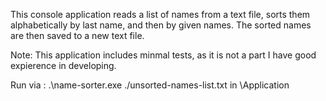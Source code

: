 This console application reads a list of names from a text file, sorts them alphabetically by last name, and then by given names. The sorted names are then saved to a new text file.

Note: This application includes minmal tests, as it is not a part I have good expierence in developing.

Run via : .\name-sorter.exe ./unsorted-names-list.txt in \Application

